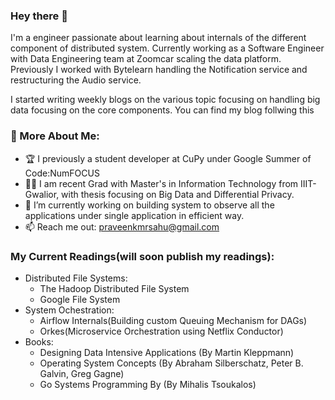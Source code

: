 ### Hey there 👋

I'm a engineer passionate about learning about internals of the different component of distributed system. Currently working as a Software Engineer with Data Engineering team at Zoomcar scaling the data platform. Previously I worked with Bytelearn handling the Notification service and restructuring the Audio service.

I started writing weekly blogs on the various topic focusing on handling big data focusing on the core components. You can find my blog follwing this <link>

### 🤵 More About Me:
- 🏆 I previously a student developer at CuPy under Google Summer of Code:NumFOCUS
- :man_student:	I am recent Grad with Master's in Information Technology from IIIT-Gwalior, with thesis focusing on Big Data and Differential Privacy.
- 🌱 I’m currently working on building system to observe all the applications under single application in efficient way.
- 📫 Reach me out: <praveenkmrsahu@gmail.com> 

### My Current Readings(will soon publish my readings):
- Distributed File Systems:
  - The Hadoop Distributed File System
  - Google File System
- System Ochestration:
  - Airflow Internals(Building custom Queuing Mechanism for DAGs)
  - Orkes(Microservice Orchestration using Netflix Conductor)
- Books:
  - Designing Data Intensive Applications (By Martin Kleppmann)
  - Operating System Concepts (By Abraham Silberschatz, Peter B. Galvin, Greg Gagne)
  - Go Systems Programming By (By Mihalis Tsoukalos)
